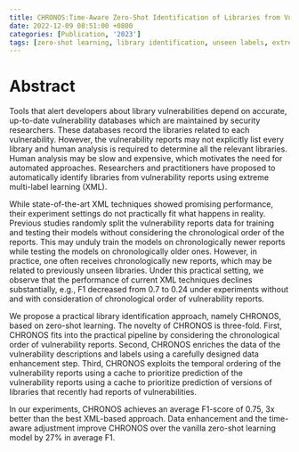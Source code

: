 ```yaml
---
title: CHRONOS:Time-Aware Zero-Shot Identification of Libraries from Vulnerability Reports
date: 2022-12-09 08:51:00 +0800
categories: [Publication, '2023']
tags: [zero-shot learning, library identification, unseen labels, extreme multi-label classification, vulnerability reports, icse]     # TAG names should always be lowercase
---
```

# Abstract
Tools that alert developers about library vulnerabilities depend on accurate, up-to-date vulnerability databases which are maintained by security researchers. These databases record the libraries related to each vulnerability. However, the vulnerability reports may not explicitly list every library and human analysis is required to determine all the relevant libraries. Human analysis may be slow and expensive, which motivates the need for automated approaches. Researchers and practitioners have proposed to automatically identify libraries from vulnerability reports using extreme multi-label learning (XML).

While state-of-the-art XML techniques showed promising performance, their experiment settings do not practically fit what happens in reality. Previous studies randomly split the vulnerability reports data for training and testing their models without considering the chronological order of the reports. This may unduly train the models on chronologically newer reports while testing the models on chronologically older ones. However, in practice, one often receives chronologically new reports, which may be related to previously unseen libraries. Under this practical setting, we observe that the performance of current XML techniques declines substantially, e.g., F1 decreased from 0.7 to 0.24 under experiments without and with consideration of chronological order of vulnerability reports.

We propose a practical library identification approach, namely CHRONOS, based on zero-shot learning. The novelty of CHRONOS is three-fold. First, CHRONOS fits into the practical pipeline by considering the chronological order of vulnerability reports. Second, CHRONOS enriches the data of the vulnerability descriptions and labels using a carefully designed data enhancement step. Third, CHRONOS exploits the temporal ordering of the vulnerability reports using a cache to prioritize prediction of the vulnerability reports using a cache to prioritize prediction of versions of libraries that recently had reports of vulnerabilities.

In our experiments, CHRONOS achieves an average F1-score of 0.75, 3x better than the best XML-based approach. Data enhancement and the time-aware adjustment improve CHRONOS over the vanilla zero-shot learning model by 27% in average F1.

